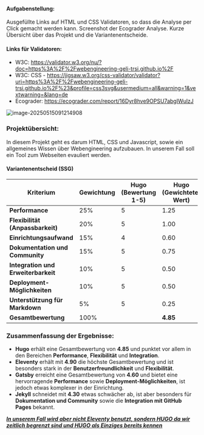 #### Aufgabenstellung:

Ausgefüllte Links auf HTML und CSS Validatoren, so dass die Analyse per Click gemacht werden kann. Screenshot der Ecograder Analyse. Kurze Übersicht über das Projekt und die Variantenentscheide.

#### Links für Validatoren:

- W3C: https://validator.w3.org/nu/?doc=https%3A%2F%2Fwebengineering-geli-trsi.github.io%2F
- W3C: CSS - https://jigsaw.w3.org/css-validator/validator?uri=https%3A%2F%2Fwebengineering-geli-trsi.github.io%2F%23&profile=css3svg&usermedium=all&warning=1&vextwarning=&lang=de
- Ecograder: https://ecograder.com/report/16Dyr8hve9OPSU7abgIWulzJ

![image-20250515091214908](/home/str/.var/app/io.typora.Typora/config/Typora/typora-user-images/image-20250515091214908.png)

### Projektübersicht:

In diesem Projekt geht es darum HTML, CSS und Javascript, sowie ein allgemeines Wissen über Webengineering aufzubauen. In unserem Fall soll ein Tool zum Webseiten evauliert werden. 

#### Variantenentscheid (SSG)

| **Kriterium**                       | **Gewichtung** | **Hugo (Bewertung 1-5)** | **Hugo (Gewichteter Wert)** | **Eleventy (Bewertung 1-5)** | **Eleventy (Gewichteter Wert)** | **Gatsby (Bewertung 1-5)** | **Gatsby (Gewichteter Wert)** | **Jekyll (Bewertung 1-5)** | **Jekyll (Gewichteter Wert)** |
| ----------------------------------- | -------------- | ------------------------ | --------------------------- | ---------------------------- | ------------------------------- | -------------------------- | ----------------------------- | -------------------------- | ----------------------------- |
| **Performance**                     | 25%            | 5                        | 1.25                        | 4                            | 1.00                            | 4                          | 1.00                          | 3                          | 0.75                          |
| **Flexibilität (Anpassbarkeit)**    | 20%            | 5                        | 1.00                        | 5                            | 1.00                            | 4                          | 0.80                          | 4                          | 0.80                          |
| **Einrichtungsaufwand**             | 15%            | 4                        | 0.60                        | 5                            | 0.75                            | 4                          | 0.60                          | 3                          | 0.45                          |
| **Dokumentation und Community**     | 15%            | 5                        | 0.75                        | 4                            | 0.60                            | 4                          | 0.60                          | 5                          | 0.75                          |
| **Integration und Erweiterbarkeit** | 10%            | 5                        | 0.50                        | 5                            | 0.50                            | 5                          | 0.50                          | 4                          | 0.40                          |
| **Deployment-Möglichkeiten**        | 10%            | 5                        | 0.50                        | 5                            | 0.50                            | 5                          | 0.50                          | 5                          | 0.50                          |
| **Unterstützung für Markdown**      | 5%             | 5                        | 0.25                        | 5                            | 0.25                            | 5                          | 0.25                          | 5                          | 0.25                          |
| **Gesamtbewertung**                 | 100%           |                          | **4.85**                    |                              | **4.90**                        |                            | **4.60**                      |                            | **4.30**                      |

### **Zusammenfassung der Ergebnisse:**

- **Hugo** erhält eine Gesamtbewertung von **4.85** und punktet vor allem in den Bereichen **Performance**, **Flexibilität** und **Integration**.
- **Eleventy** erhält mit **4.90** die höchste Gesamtbewertung und ist besonders stark in der **Benutzerfreundlichkeit** und **Flexibilität**.
- **Gatsby** erreicht eine Gesamtbewertung von **4.60** und bietet eine hervorragende **Performance** sowie **Deployment-Möglichkeiten**, ist jedoch etwas komplexer in der Einrichtung.
- **Jekyll** schneidet mit **4.30** etwas schwächer ab, ist aber besonders für **Dokumentation und Community** sowie die **Integration mit GitHub Pages** bekannt.

***<u>In unserem Fall wird aber nicht Eleventy benutzt, sondern HUGO da wir zeitlich begrenzt sind und HUGO als Einziges bereits kennen</u>***





